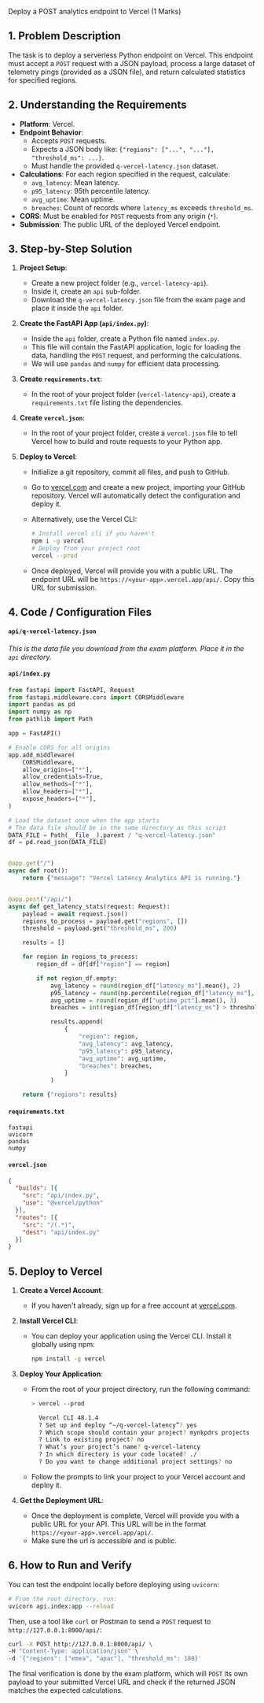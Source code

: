 Deploy a POST analytics endpoint to Vercel (1 Marks)

## 1. Problem Description

The task is to deploy a serverless Python endpoint on Vercel. This endpoint must accept a `POST` request with a JSON payload, process a large dataset of telemetry pings (provided as a JSON file), and return calculated statistics for specified regions.

## 2. Understanding the Requirements

* **Platform**: Vercel.
* **Endpoint Behavior**:
  * Accepts `POST` requests.
  * Expects a JSON body like: `{"regions": ["...", "..."], "threshold_ms": ...}`.
  * Must handle the provided `q-vercel-latency.json` dataset.
* **Calculations**: For each region specified in the request, calculate:
  * `avg_latency`: Mean latency.
  * `p95_latency`: 95th percentile latency.
  * `avg_uptime`: Mean uptime.
  * `breaches`: Count of records where `latency_ms` exceeds `threshold_ms`.
* **CORS**: Must be enabled for `POST` requests from any origin (`*`).
* **Submission**: The public URL of the deployed Vercel endpoint.

## 3. Step-by-Step Solution

1. **Project Setup**:

      * Create a new project folder (e.g., `vercel-latency-api`).
      * Inside it, create an `api` sub-folder.
      * Download the `q-vercel-latency.json` file from the exam page and place it inside the `api` folder.

2. **Create the FastAPI App (`api/index.py`)**:

      * Inside the `api` folder, create a Python file named `index.py`.
      * This file will contain the FastAPI application, logic for loading the data, handling the `POST` request, and performing the calculations.
      * We will use `pandas` and `numpy` for efficient data processing.

3. **Create `requirements.txt`**:

      * In the root of your project folder (`vercel-latency-api`), create a `requirements.txt` file listing the dependencies.

4. **Create `vercel.json`**:

      * In the root of your project folder, create a `vercel.json` file to tell Vercel how to build and route requests to your Python app.

5. **Deploy to Vercel**:

      * Initialize a git repository, commit all files, and push to GitHub.
      * Go to [vercel.com](https://vercel.com) and create a new project, importing your GitHub repository. Vercel will automatically detect the configuration and deploy it.
      * Alternatively, use the Vercel CLI:

        ```bash
        # Install vercel cli if you haven't
        npm i -g vercel
        # Deploy from your project root
        vercel --prod
        ```

      * Once deployed, Vercel will provide you with a public URL. The endpoint URL will be `https://<your-app>.vercel.app/api/`. Copy this URL for submission.

## 4. Code / Configuration Files

#### `api/q-vercel-latency.json`

*This is the data file you download from the exam platform. Place it in the `api` directory.*

#### `api/index.py`

```python
from fastapi import FastAPI, Request
from fastapi.middleware.cors import CORSMiddleware
import pandas as pd
import numpy as np
from pathlib import Path

app = FastAPI()

# Enable CORS for all origins
app.add_middleware(
    CORSMiddleware,
    allow_origins=["*"],
    allow_credentials=True,
    allow_methods=["*"],
    allow_headers=["*"],
    expose_headers=["*"],
)

# Load the dataset once when the app starts
# The data file should be in the same directory as this script
DATA_FILE = Path(__file__).parent / "q-vercel-latency.json"
df = pd.read_json(DATA_FILE)


@app.get("/")
async def root():
    return {"message": "Vercel Latency Analytics API is running."}


@app.post("/api/")
async def get_latency_stats(request: Request):
    payload = await request.json()
    regions_to_process = payload.get("regions", [])
    threshold = payload.get("threshold_ms", 200)

    results = []

    for region in regions_to_process:
        region_df = df[df["region"] == region]

        if not region_df.empty:
            avg_latency = round(region_df["latency_ms"].mean(), 2)
            p95_latency = round(np.percentile(region_df["latency_ms"], 95), 2)
            avg_uptime = round(region_df["uptime_pct"].mean(), 3)
            breaches = int(region_df[region_df["latency_ms"] > threshold].shape[0])

            results.append(
                {
                    "region": region,
                    "avg_latency": avg_latency,
                    "p95_latency": p95_latency,
                    "avg_uptime": avg_uptime,
                    "breaches": breaches,
                }
            )

    return {"regions": results}

```

#### `requirements.txt`

```
fastapi
uvicorn
pandas
numpy
```

#### `vercel.json`

```json
{
  "builds": [{
    "src": "api/index.py",
    "use": "@vercel/python"
  }],
  "routes": [{
    "src": "/(.*)",
    "dest": "api/index.py"
  }]
}
```

## 5. Deploy to Vercel

1. **Create a Vercel Account**:

      * If you haven't already, sign up for a free account at [vercel.com](https://vercel.com).

2. **Install Vercel CLI**:

      * You can deploy your application using the Vercel CLI. Install it globally using npm:

        ```bash
        npm install -g vercel
        ```

3. **Deploy Your Application**:

      * From the root of your project directory, run the following command:

        ```bash
        > vercel --prod

          Vercel CLI 48.1.4
          ? Set up and deploy “~/q-vercel-latency”? yes
          ? Which scope should contain your project? mynkpdrs projects
          ? Link to existing project? no
          ? What’s your project’s name? q-vercel-latency
          ? In which directory is your code located? ./
          ? Do you want to change additional project settings? no
        ```

      * Follow the prompts to link your project to your Vercel account and deploy it.

4. **Get the Deployment URL**:

      * Once the deployment is complete, Vercel will provide you with a public URL for your API. This URL will be in the format `https://<your-app>.vercel.app/api/`.
      * Make sure the url is accessible and is public.

## 6. How to Run and Verify

You can test the endpoint locally before deploying using `uvicorn`:

```bash
# From the root directory, run:
uvicorn api.index:app --reload
```

Then, use a tool like `curl` or Postman to send a `POST` request to `http://127.0.0.1:8000/api/`:

```bash
curl -X POST http://127.0.0.1:8000/api/ \
-H "Content-Type: application/json" \
-d '{"regions": ["emea", "apac"], "threshold_ms": 180}'
```

The final verification is done by the exam platform, which will `POST` its own payload to your submitted Vercel URL and check if the returned JSON matches the expected calculations.
